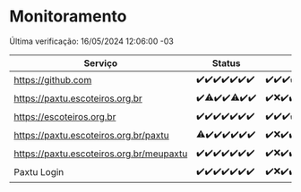 # Monitoramento

Última verificação: 16/05/2024 12:06:00 -03

|Serviço|Status|Últimas 24h|
|---|---|---|
|https://github.com|<span title="2024-05-09: OK=24">✔️</span><span title="2024-05-10: OK=24">✔️</span><span title="2024-05-11: OK=24">✔️</span><span title="2024-05-12: OK=24">✔️</span><span title="2024-05-13: OK=24">✔️</span><span title="2024-05-14: OK=24">✔️</span><span title="2024-05-15: OK=15">✔️</span>|<span title="15/05/2024 12:06:00 -03 : 200">✔️</span><span title="15/05/2024 13:08:00 -03 : 200">✔️</span><span title="15/05/2024 14:06:00 -03 : 200">✔️</span><span title="15/05/2024 15:08:00 -03 : 200">✔️</span><span title="15/05/2024 16:05:00 -03 : 200">✔️</span><span title="15/05/2024 17:08:00 -03 : 200">✔️</span><span title="15/05/2024 18:06:00 -03 : 200">✔️</span><span title="15/05/2024 19:07:00 -03 : 200">✔️</span><span title="15/05/2024 20:07:00 -03 : 200">✔️</span><span title="15/05/2024 21:31:00 -03 : 200">✔️</span><span title="15/05/2024 22:46:00 -03 : 200">✔️</span><span title="15/05/2024 23:21:00 -03 : 200">✔️</span><span title="16/05/2024 00:07:00 -03 : 200">✔️</span><span title="16/05/2024 01:07:00 -03 : 200">✔️</span><span title="16/05/2024 02:07:00 -03 : 200">✔️</span><span title="16/05/2024 03:07:00 -03 : 200">✔️</span><span title="16/05/2024 04:04:00 -03 : 200">✔️</span><span title="16/05/2024 05:07:00 -03 : 200">✔️</span><span title="16/05/2024 06:06:00 -03 : 200">✔️</span><span title="16/05/2024 07:07:00 -03 : 200">✔️</span><span title="16/05/2024 08:05:00 -03 : 200">✔️</span><span title="16/05/2024 09:12:00 -03 : 200">✔️</span><span title="16/05/2024 10:08:00 -03 : 200">✔️</span><span title="16/05/2024 11:07:00 -03 : 200">✔️</span><span title="16/05/2024 12:06:00 -03 : 200">✔️</span>|
|https://paxtu.escoteiros.org.br|<span title="2024-05-09: OK=24">✔️</span><span title="2024-05-10: OK=23, Falhas=1">⚠️</span><span title="2024-05-11: OK=24">✔️</span><span title="2024-05-12: OK=24">✔️</span><span title="2024-05-13: OK=23, Falhas=1">⚠️</span><span title="2024-05-14: OK=24">✔️</span><span title="2024-05-15: OK=15">✔️</span>|<span title="15/05/2024 12:06:00 -03 : 200">✔️</span><span title="15/05/2024 13:08:00 -03 : 502">❌</span><span title="15/05/2024 14:06:00 -03 : 200">✔️</span><span title="15/05/2024 15:08:00 -03 : 200">✔️</span><span title="15/05/2024 16:05:00 -03 : 200">✔️</span><span title="15/05/2024 17:08:00 -03 : 200">✔️</span><span title="15/05/2024 18:06:00 -03 : 200">✔️</span><span title="15/05/2024 19:07:00 -03 : 200">✔️</span><span title="15/05/2024 20:07:00 -03 : 200">✔️</span><span title="15/05/2024 21:31:00 -03 : 200">✔️</span><span title="15/05/2024 22:46:00 -03 : 200">✔️</span><span title="15/05/2024 23:21:00 -03 : 200">✔️</span><span title="16/05/2024 00:07:00 -03 : 200">✔️</span><span title="16/05/2024 01:07:00 -03 : 200">✔️</span><span title="16/05/2024 02:07:00 -03 : 200">✔️</span><span title="16/05/2024 03:07:00 -03 : 200">✔️</span><span title="16/05/2024 04:04:00 -03 : 200">✔️</span><span title="16/05/2024 05:07:00 -03 : 200">✔️</span><span title="16/05/2024 06:06:00 -03 : 200">✔️</span><span title="16/05/2024 07:07:00 -03 : 200">✔️</span><span title="16/05/2024 08:05:00 -03 : 200">✔️</span><span title="16/05/2024 09:12:00 -03 : 200">✔️</span><span title="16/05/2024 10:08:00 -03 : 200">✔️</span><span title="16/05/2024 11:07:00 -03 : 200">✔️</span><span title="16/05/2024 12:06:00 -03 : 200">✔️</span>|
|https://escoteiros.org.br|<span title="2024-05-09: OK=24">✔️</span><span title="2024-05-10: OK=24">✔️</span><span title="2024-05-11: OK=24">✔️</span><span title="2024-05-12: OK=24">✔️</span><span title="2024-05-13: OK=24">✔️</span><span title="2024-05-14: OK=24">✔️</span><span title="2024-05-15: OK=15">✔️</span>|<span title="15/05/2024 12:06:00 -03 : 200">✔️</span><span title="15/05/2024 13:08:00 -03 : 200">✔️</span><span title="15/05/2024 14:06:00 -03 : 200">✔️</span><span title="15/05/2024 15:08:00 -03 : 200">✔️</span><span title="15/05/2024 16:05:00 -03 : 200">✔️</span><span title="15/05/2024 17:08:00 -03 : 200">✔️</span><span title="15/05/2024 18:06:00 -03 : 200">✔️</span><span title="15/05/2024 19:07:00 -03 : 200">✔️</span><span title="15/05/2024 20:07:00 -03 : 200">✔️</span><span title="15/05/2024 21:31:00 -03 : 200">✔️</span><span title="15/05/2024 22:46:00 -03 : 200">✔️</span><span title="15/05/2024 23:21:00 -03 : 200">✔️</span><span title="16/05/2024 00:07:00 -03 : 200">✔️</span><span title="16/05/2024 01:07:00 -03 : 200">✔️</span><span title="16/05/2024 02:07:00 -03 : 200">✔️</span><span title="16/05/2024 03:07:00 -03 : 200">✔️</span><span title="16/05/2024 04:04:00 -03 : 200">✔️</span><span title="16/05/2024 05:07:00 -03 : 200">✔️</span><span title="16/05/2024 06:06:00 -03 : 200">✔️</span><span title="16/05/2024 07:07:00 -03 : 200">✔️</span><span title="16/05/2024 08:05:00 -03 : 200">✔️</span><span title="16/05/2024 09:12:00 -03 : 200">✔️</span><span title="16/05/2024 10:08:00 -03 : 200">✔️</span><span title="16/05/2024 11:07:00 -03 : 200">✔️</span><span title="16/05/2024 12:06:00 -03 : 200">✔️</span>|
|https://paxtu.escoteiros.org.br/paxtu|<span title="2024-05-09: OK=23, Falhas=1">⚠️</span><span title="2024-05-10: OK=24">✔️</span><span title="2024-05-11: OK=24">✔️</span><span title="2024-05-12: OK=24">✔️</span><span title="2024-05-13: OK=24">✔️</span><span title="2024-05-14: OK=24">✔️</span><span title="2024-05-15: OK=15">✔️</span>|<span title="15/05/2024 12:06:00 -03 : 200">✔️</span><span title="15/05/2024 13:08:00 -03 : 502">❌</span><span title="15/05/2024 14:06:00 -03 : 200">✔️</span><span title="15/05/2024 15:08:00 -03 : 200">✔️</span><span title="15/05/2024 16:05:00 -03 : 200">✔️</span><span title="15/05/2024 17:08:00 -03 : 200">✔️</span><span title="15/05/2024 18:06:00 -03 : 200">✔️</span><span title="15/05/2024 19:07:00 -03 : 200">✔️</span><span title="15/05/2024 20:07:00 -03 : 200">✔️</span><span title="15/05/2024 21:31:00 -03 : 200">✔️</span><span title="15/05/2024 22:46:00 -03 : 200">✔️</span><span title="15/05/2024 23:21:00 -03 : 200">✔️</span><span title="16/05/2024 00:07:00 -03 : 200">✔️</span><span title="16/05/2024 01:07:00 -03 : 200">✔️</span><span title="16/05/2024 02:07:00 -03 : 200">✔️</span><span title="16/05/2024 03:07:00 -03 : 200">✔️</span><span title="16/05/2024 04:04:00 -03 : 200">✔️</span><span title="16/05/2024 05:07:00 -03 : 200">✔️</span><span title="16/05/2024 06:06:00 -03 : 200">✔️</span><span title="16/05/2024 07:07:00 -03 : 200">✔️</span><span title="16/05/2024 08:05:00 -03 : 0">❌</span><span title="16/05/2024 09:12:00 -03 : 200">✔️</span><span title="16/05/2024 10:08:00 -03 : 200">✔️</span><span title="16/05/2024 11:07:00 -03 : 200">✔️</span><span title="16/05/2024 12:06:00 -03 : 200">✔️</span>|
|https://paxtu.escoteiros.org.br/meupaxtu|<span title="2024-05-09: OK=24">✔️</span><span title="2024-05-10: OK=24">✔️</span><span title="2024-05-11: OK=24">✔️</span><span title="2024-05-12: OK=24">✔️</span><span title="2024-05-13: OK=24">✔️</span><span title="2024-05-14: OK=24">✔️</span><span title="2024-05-15: OK=15">✔️</span>|<span title="15/05/2024 12:06:00 -03 : 200">✔️</span><span title="15/05/2024 13:08:00 -03 : 502">❌</span><span title="15/05/2024 14:06:00 -03 : 200">✔️</span><span title="15/05/2024 15:08:00 -03 : 200">✔️</span><span title="15/05/2024 16:05:00 -03 : 200">✔️</span><span title="15/05/2024 17:08:00 -03 : 200">✔️</span><span title="15/05/2024 18:06:00 -03 : 200">✔️</span><span title="15/05/2024 19:07:00 -03 : 200">✔️</span><span title="15/05/2024 20:07:00 -03 : 200">✔️</span><span title="15/05/2024 21:31:00 -03 : 200">✔️</span><span title="15/05/2024 22:46:00 -03 : 200">✔️</span><span title="15/05/2024 23:21:00 -03 : 200">✔️</span><span title="16/05/2024 00:07:00 -03 : 200">✔️</span><span title="16/05/2024 01:07:00 -03 : 200">✔️</span><span title="16/05/2024 02:07:00 -03 : 200">✔️</span><span title="16/05/2024 03:07:00 -03 : 200">✔️</span><span title="16/05/2024 04:04:00 -03 : 200">✔️</span><span title="16/05/2024 05:07:00 -03 : 200">✔️</span><span title="16/05/2024 06:06:00 -03 : 200">✔️</span><span title="16/05/2024 07:07:00 -03 : 200">✔️</span><span title="16/05/2024 08:05:00 -03 : 200">✔️</span><span title="16/05/2024 09:12:00 -03 : 200">✔️</span><span title="16/05/2024 10:08:00 -03 : 200">✔️</span><span title="16/05/2024 11:07:00 -03 : 200">✔️</span><span title="16/05/2024 12:06:00 -03 : 200">✔️</span>|
|Paxtu Login|<span title="2024-05-09: OK=24">✔️</span><span title="2024-05-10: OK=24">✔️</span><span title="2024-05-11: OK=24">✔️</span><span title="2024-05-12: OK=24">✔️</span><span title="2024-05-13: OK=24">✔️</span><span title="2024-05-14: OK=24">✔️</span><span title="2024-05-15: OK=15">✔️</span>|<span title="15/05/2024 12:06:00 -03 : 200">✔️</span><span title="15/05/2024 13:08:00 -03 : 502">❌</span><span title="15/05/2024 14:06:00 -03 : 200">✔️</span><span title="15/05/2024 15:08:00 -03 : 200">✔️</span><span title="15/05/2024 16:05:00 -03 : 200">✔️</span><span title="15/05/2024 17:08:00 -03 : 200">✔️</span><span title="15/05/2024 18:06:00 -03 : 200">✔️</span><span title="15/05/2024 19:07:00 -03 : 200">✔️</span><span title="15/05/2024 20:07:00 -03 : 200">✔️</span><span title="15/05/2024 21:31:00 -03 : 200">✔️</span><span title="15/05/2024 22:46:00 -03 : 200">✔️</span><span title="15/05/2024 23:21:00 -03 : 200">✔️</span><span title="16/05/2024 00:07:00 -03 : 200">✔️</span><span title="16/05/2024 01:07:00 -03 : 200">✔️</span><span title="16/05/2024 02:07:00 -03 : 200">✔️</span><span title="16/05/2024 03:07:00 -03 : 200">✔️</span><span title="16/05/2024 04:04:00 -03 : 200">✔️</span><span title="16/05/2024 05:07:00 -03 : 200">✔️</span><span title="16/05/2024 06:06:00 -03 : 200">✔️</span><span title="16/05/2024 07:07:00 -03 : 200">✔️</span><span title="16/05/2024 08:05:00 -03 : 200">✔️</span><span title="16/05/2024 09:12:00 -03 : 200">✔️</span><span title="16/05/2024 10:08:00 -03 : 200">✔️</span><span title="16/05/2024 11:07:00 -03 : 200">✔️</span><span title="16/05/2024 12:06:00 -03 : 200">✔️</span>|
